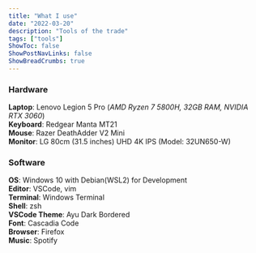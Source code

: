 ```yaml
---
title: "What I use"
date: "2022-03-20"
description: "Tools of the trade"
tags: ["tools"]
ShowToc: false
ShowPostNavLinks: false
ShowBreadCrumbs: true
---
```


### Hardware
**Laptop**: Lenovo Legion 5 Pro (*AMD Ryzen 7 5800H, 32GB RAM, NVIDIA RTX 3060*)\
**Keyboard**: Redgear Manta MT21\
**Mouse**: Razer DeathAdder V2 Mini\
**Monitor**: LG 80cm (31.5 inches) UHD 4K IPS (Model: 32UN650-W)

### Software
**OS**: Windows 10 with Debian(WSL2) for Development\
**Editor**: VSCode, vim\
**Terminal**: Windows Terminal\
**Shell**: zsh\
**VSCode Theme**: Ayu Dark Bordered\
**Font**: Cascadia Code\
**Browser**: Firefox\
**Music**: Spotify
